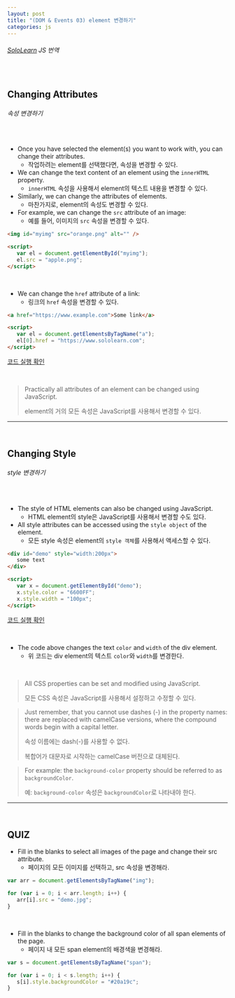 ```yaml
---
layout: post
title: "(DOM & Events 03) element 변경하기"
categories: js
---
```


###### [SoloLearn](https://www.sololearn.com/) JS 번역

<br>

## Changing Attributes

###### 속성 변경하기

<br>

- Once you have selected the element(s) you want to work with, you can change their attributes.
  - 작업하려는 element를 선택했다면, 속성을 변경할 수 있다.
- We can change the text content of an element using the `innerHTML` property.
  - `innerHTML` 속성을 사용해서 element의 텍스트 내용을 변경할 수 있다.
- Similarly, we can change the attributes of elements.
  - 마찬가지로, element의 속성도 변경할 수 있다.
- For example, we can change the `src` attribute of an image:
  - 예를 들어, 이미지의 `src` 속성을 변경할 수 있다.

```html
<img id="myimg" src="orange.png" alt="" />

<script>
   var el = document.getElementById("myimg");
   el.src = "apple.png";
</script>
```

<br>

- We can change the `href` attribute of a link:
  - 링크의 `href` 속성을 변경할 수 있다.

```html
<a href="https://www.example.com">Some link</a>

<script>
   var el = document.getElementsByTagName("a");
   el[0].href = "https://www.sololearn.com";
</script>
```

[코드 실행 확인](https://code.sololearn.com/956/#js)

<br>

> Practically all attributes of an element can be changed using JavaScript.
>
> element의 거의 모든 속성은 JavaScript를 사용해서 변경할 수 있다.

------

<br>

## Changing Style

###### style 변경하기

<br>

- The style of HTML elements can also be changed using JavaScript.
  - HTML element의 style은 JavaScript를 사용해서 변경할 수도 있다.
- All style attributes can be accessed using the `style object` of the element.
  - 모든 style 속성은 element의 `style 객체`를 사용해서 액세스할 수 있다.

```html
<div id="demo" style="width:200px">
   some text
</div>

<script>
   var x = document.getElementById("demo");
   x.style.color = "6600FF";
   x.style.width = "100px";
</script>
```

[코드 실행 확인](https://code.sololearn.com/957/#js)

<br>

- The code above changes the text `color` and `width` of the div element.
  - 위 코드는 div element의 텍스트 `color`와 `width`를 변경한다.

<br>

> All CSS properties can be set and modified using JavaScript.
>
> 모든 CSS 속성은 JavaScript를 사용해서 설정하고 수정할 수 있다.

> Just remember, that you cannot use dashes (-) in the property names: there are replaced with camelCase versions, where the compound words begin with a capital letter.
>
> 속성 이름에는 dash(-)를 사용할 수 없다.
>
> 복합어가 대문자로 시작하는 camelCase 버전으로 대체된다.

> For example: the `background-color` property should be referred to as `backgroundColor`.
>
> 예: `background-color` 속성은 `backgroundColor`로 나타내야 한다.

------

<br>

## QUIZ

- Fill in the blanks to select all images of the page and change their src attribute.
  - 페이지의 모든 이미지를 선택하고, src 속성을 변경해라.

```js
var arr = document.getElementsByTagName("img");

for (var i = 0; i < arr.length; i++) {
   arr[i].src = "demo.jpg";
}
```

<br>

- Fill in the blanks to change the background color of all span elements of the page.
  - 페이지 내 모든 span element의 배경색을 변경해라.

```js
var s = document.getElementsByTagName("span");

for (var i = 0; i < s.length; i++) {
   s[i].style.backgroundColor = "#20a19c";
}
```

<br>